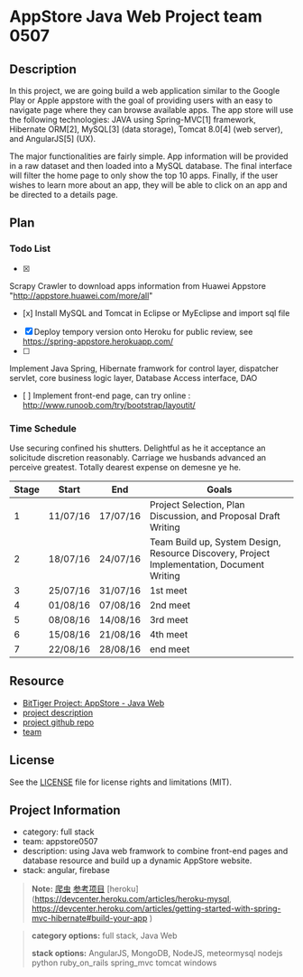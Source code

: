 # AppStore Java Web Project team 0507

## Description
In this project, we are going build a web application similar to the Google Play or Apple appstore with the goal of providing users with an easy to navigate page where they can browse available apps. The app store will use the following technologies: JAVA using Spring-MVC[1] framework, Hibernate ORM[2], MySQL[3] (data storage), Tomcat 8.0[4] (web server), and AngularJS[5] (UX).

The major functionalities are fairly simple. App information will be provided in a raw dataset and then loaded into a MySQL database. The final interface will filter the home page to only show the top 10 apps. Finally, if the user wishes to learn more about an app, they will be able to click on an app and be directed to a details page.

## Plan

### Todo List
- [x] 
Scrapy Crawler to download apps information from Huawei Appstore  "http://appstore.huawei.com/more/all"
- [x] 
  Install MySQL and Tomcat in Eclipse or MyEclipse and import sql file
- [x]
  Deploy tempory version onto Heroku for public review, see https://spring-appstore.herokuapp.com/
- [ ] 
 Implement Java Spring, Hibernate framwork for control layer, dispatcher servlet, core business logic layer, Database Access interface, DAO
- [ ]
Implement front-end page, can try online : http://www.runoob.com/try/bootstrap/layoutit/

### Time Schedule
Use securing confined his shutters. Delightful as he it acceptance an solicitude discretion reasonably. Carriage we husbands advanced an perceive greatest. Totally dearest expense on demesne ye he.

| Stage | Start  | End | Goals |
| ------------- | ------------- | ------------- | ------------- |
| 1 | 11/07/16  | 17/07/16  | Project Selection, Plan Discussion, and Proposal Draft Writing |
| 2 | 18/07/16  | 24/07/16  | Team Build up, System Design, Resource Discovery, Project Implementation, Document Writing  |
| 3 | 25/07/16  | 31/07/16  | 1st meet  |  learn how to use tomcat, mysql, crawler
| 4 | 01/08/16  | 07/08/16  | 2nd meet  |  learn to deploy our project onto heroku; wordload will be split into 3 major parts: front-end page,  java spring framework, crawler usage and store data into database format
| 5 | 08/08/16  | 14/08/16  | 3rd meet  |
| 6 | 15/08/16  | 21/08/16  | 4th meet  |
| 7 | 22/08/16  | 28/08/16  | end meet  |

## Resource
- [BitTiger Project: AppStore - Java Web ](https://slack-files.com/T0GUEMKEZ-F0J4G9QTT-274d3bc97e)
- [project description](https://www.bittiger.io/microproject/2Ln4gW4vs9xCRc5qG)
- [project github repo](https://github.com/BitTigerInst/AppStore0507)
- [team](https://github.com/orgs/BitTigerInst/teams/appstore0507)


## License
See the [LICENSE](LICENSE.md) file for license rights and limitations (MIT).

## Project Information
- category: full stack
- team: appstore0507
- description: using Java web framwork to combine front-end pages and database resource and build up a dynamic AppStore website.
- stack: angular, firebase

> **Note:** 
[爬虫](https://github.com/yueran/bittiger-scrapy-stackoverflow) 
[参考项目](https://github.com/QunWu/AppStore_1_3)
[heroku] (https://devcenter.heroku.com/articles/heroku-mysql, https://devcenter.heroku.com/articles/getting-started-with-spring-mvc-hibernate#build-your-app )

>**category options:** 
>full stack, Java Web
>
> **stack options:**
> AngularJS, MongoDB, NodeJS, meteormysql nodejs python ruby_on_rails spring_mvc tomcat windows
